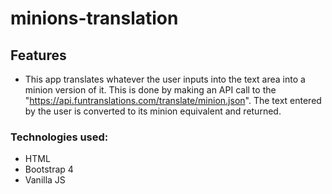 # minions-translation

## Features
- This app translates whatever the user inputs into the text area into a minion version of it. This is done by making an API call to the           "https://api.funtranslations.com/translate/minion.json". The text entered by the user is converted to its minion equivalent and returned.
   

### Technologies used:
- HTML
- Bootstrap 4
- Vanilla JS
